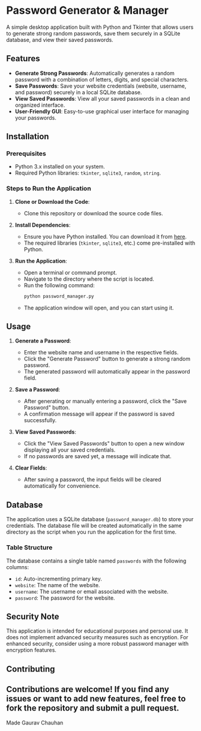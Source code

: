 # Password Generator & Manager

A simple desktop application built with Python and Tkinter that allows users to generate strong random passwords, save them securely in a SQLite database, and view their saved passwords.

## Features

- **Generate Strong Passwords**: Automatically generates a random password with a combination of letters, digits, and special characters.
- **Save Passwords**: Save your website credentials (website, username, and password) securely in a local SQLite database.
- **View Saved Passwords**: View all your saved passwords in a clean and organized interface.
- **User-Friendly GUI**: Easy-to-use graphical user interface for managing your passwords.

## Installation

### Prerequisites

- Python 3.x installed on your system.
- Required Python libraries: `tkinter`, `sqlite3`, `random`, `string`.

### Steps to Run the Application

1. **Clone or Download the Code**:
   - Clone this repository or download the source code files.

2. **Install Dependencies**:
   - Ensure you have Python installed. You can download it from [here](https://www.python.org/downloads/).
   - The required libraries (`tkinter`, `sqlite3`, etc.) come pre-installed with Python.

3. **Run the Application**:
   - Open a terminal or command prompt.
   - Navigate to the directory where the script is located.
   - Run the following command:
     ```bash
     python password_manager.py
     ```
   - The application window will open, and you can start using it.

## Usage

1. **Generate a Password**:
   - Enter the website name and username in the respective fields.
   - Click the "Generate Password" button to generate a strong random password.
   - The generated password will automatically appear in the password field.

2. **Save a Password**:
   - After generating or manually entering a password, click the "Save Password" button.
   - A confirmation message will appear if the password is saved successfully.

3. **View Saved Passwords**:
   - Click the "View Saved Passwords" button to open a new window displaying all your saved credentials.
   - If no passwords are saved yet, a message will indicate that.

4. **Clear Fields**:
   - After saving a password, the input fields will be cleared automatically for convenience.

## Database

The application uses a SQLite database (`password_manager.db`) to store your credentials. The database file will be created automatically in the same directory as the script when you run the application for the first time.

### Table Structure

The database contains a single table named `passwords` with the following columns:
- `id`: Auto-incrementing primary key.
- `website`: The name of the website.
- `username`: The username or email associated with the website.
- `password`: The password for the website.

## Security Note

This application is intended for educational purposes and personal use. It does not implement advanced security measures such as encryption. For enhanced security, consider using a more robust password manager with encryption features.

## Contributing

Contributions are welcome! If you find any issues or want to add new features, feel free to fork the repository and submit a pull request.
---

Made Gaurav Chauhan
